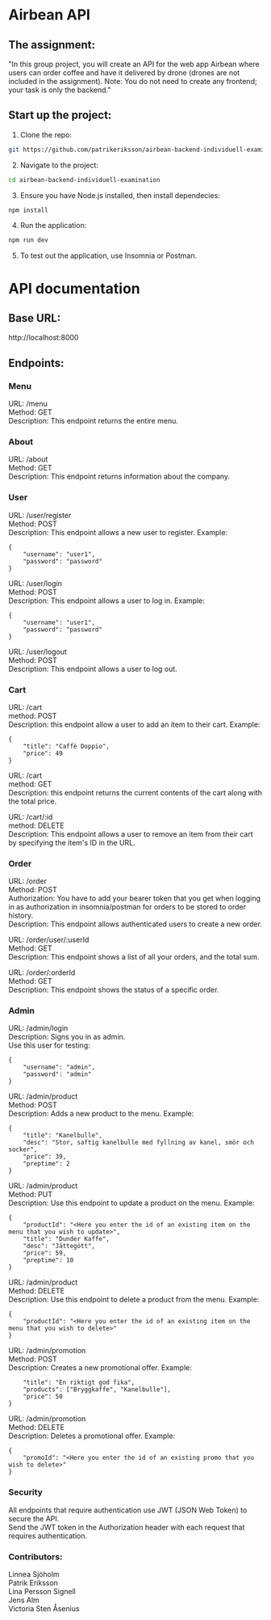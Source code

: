 # Airbean API


## The assignment:

"In this group project, you will create an API for the web app Airbean where users can order coffee and have it delivered by drone (drones are not included in the assignment). Note: You do not need to create any frontend; your task is only the backend."

## Start up the project:

1. Clone the repo:
```sh
git https://github.com/patrikeriksson/airbean-backend-individuell-examination.git
```

2. Navigate to the project:
```sh
cd airbean-backend-individuell-examination
```

3. Ensure you have Node.js installed, then install dependecies:
```sh
npm install
```

4. Run the application:
```sh
npm run dev
```

5. To test out the application, use Insomnia or Postman.

# API documentation

## Base URL:
http://localhost:8000

## Endpoints:

### Menu
URL: /menu <br>
Method: GET <br>
Description: This endpoint returns the entire menu.


### About
URL: /about <br>
Method: GET <br>
Description: This endpoint returns information about the company.


### User
URL: /user/register <br>
Method: POST <br>
Description: This endpoint allows a new user to register.
Example:
```
{
	"username": "user1",
	"password": "password"
}
```

URL: /user/login <br>
Method: POST <br>
Description: This endpoint allows a user to log in.
Example:
```
{
	"username": "user1",
	"password": "password"
}
```

URL: /user/logout <br>
Method: POST <br>
Description: This endpoint allows a user to log out.


### Cart
URL: /cart <br>
method: POST <br>
Description: this endpoint allow a user to add an item to their cart.
Example:
```
{
	"title": "Caffè Doppio",
	"price": 49
}
```

URL: /cart <br>
method: GET <br>
Description: this endpoint returns the current contents of the cart along with the total price.

URL: /cart/:id <br>
method: DELETE <br>
Description: This endpoint allows a user to remove an item from their cart by specifying the item's ID in the URL.


### Order
URL: /order <br>
Method: POST <br>
Authorization: You have to add your bearer token that you get when logging in as authorization in insomnia/postman for orders to be stored to order history. <br>
Description: This endpoint allows authenticated users to create a new order.

URL: /order/user/:userId <br>
Method: GET <br>
Description: This endpoint shows a list of all your orders, and the total sum. 

URL: /order/:orderId <br>
Method: GET <br>
Description: This endpoint shows the status of a specific order.

### Admin
URL: /admin/login <br>
Description: Signs you in as admin. <br>
Use this user for testing:
```
{
	"username": "admin",
	"password": "admin"
}
```

URL: /admin/product <br>
Method: POST <br>
Description: Adds a new product to the menu.
Example:
```
{
    "title": "Kanelbulle",
    "desc": "Stor, saftig kanelbulle med fyllning av kanel, smör och socker",
    "price": 39,
    "preptime": 2
}
```

URL: /admin/product <br>
Method: PUT <br>
Description: Use this endpoint to update a product on the menu.
Example:
```
{
	"productId": "<Here you enter the id of an existing item on the menu that you wish to update>",
	"title": "Dunder Kaffe",
	"desc": "Jättegött",
	"price": 59,
	"preptime": 10
}
```

URL: /admin/product <br>
Method: DELETE <br>
Description: Use this endpoint to delete a product from the menu.
Example:
```
{
	"productId": "<Here you enter the id of an existing item on the menu that you wish to delete>"
}
```


URL: /admin/promotion <br>
Method: POST <br>
Description: Creates a new promotional offer.
Example:
```
	"title": "En riktigt god fika",
	"products": ["Bryggkaffe", "Kanelbulle"],
	"price": 50
}
```

URL: /admin/promotion <br>
Method: DELETE <br>
Description: Deletes a promotional offer.
Example:
```
{
	"promoId": "<Here you enter the id of an existing promo that you wish to delete>"
}
```


### Security
All endpoints that require authentication use JWT (JSON Web Token) to secure the API. <br>
Send the JWT token in the Authorization header with each request that requires authentication.


### Contributors:
Linnea Sjöholm <br>
Patrik Eriksson <br>
Lina Persson Signell <br>
Jens Alm <br>
Victoria Sten Åsenius <br>
